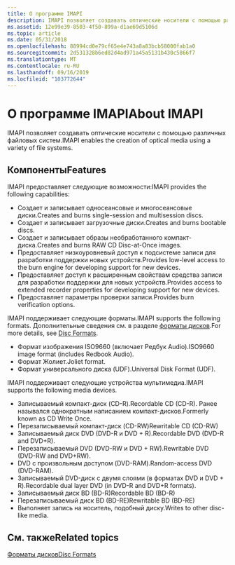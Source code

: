 ```yaml
---
title: О программе IMAPI
description: IMAPI позволяет создавать оптические носители с помощью различных файловых систем.
ms.assetid: 12e99e39-8503-4f50-899a-d1ae69d5106d
ms.topic: article
ms.date: 05/31/2018
ms.openlocfilehash: 88994cd0e79cf65e4e743a8a83bcb58000fab1a0
ms.sourcegitcommit: 2d531328b6ed82d4ad971a45a5131b430c5866f7
ms.translationtype: MT
ms.contentlocale: ru-RU
ms.lasthandoff: 09/16/2019
ms.locfileid: "103772644"
---
```

# <a name="about-imapi"></a><span data-ttu-id="32e6d-103">О программе IMAPI</span><span class="sxs-lookup"><span data-stu-id="32e6d-103">About IMAPI</span></span>

<span data-ttu-id="32e6d-104">IMAPI позволяет создавать оптические носители с помощью различных файловых систем.</span><span class="sxs-lookup"><span data-stu-id="32e6d-104">IMAPI enables the creation of optical media using a variety of file systems.</span></span>

## <a name="features"></a><span data-ttu-id="32e6d-105">Компоненты</span><span class="sxs-lookup"><span data-stu-id="32e6d-105">Features</span></span>

<span data-ttu-id="32e6d-106">IMAPI предоставляет следующие возможности:</span><span class="sxs-lookup"><span data-stu-id="32e6d-106">IMAPI provides the following capabilities:</span></span>

-   <span data-ttu-id="32e6d-107">Создает и записывает односеансовые и многосеансовые диски.</span><span class="sxs-lookup"><span data-stu-id="32e6d-107">Creates and burns single-session and multisession discs.</span></span>
-   <span data-ttu-id="32e6d-108">Создает и записывает загрузочные диски.</span><span class="sxs-lookup"><span data-stu-id="32e6d-108">Creates and burns bootable discs.</span></span>
-   <span data-ttu-id="32e6d-109">Создает и записывает образы необработанного компакт-диска.</span><span class="sxs-lookup"><span data-stu-id="32e6d-109">Creates and burns RAW CD Disc-at-Once images.</span></span>
-   <span data-ttu-id="32e6d-110">Предоставляет низкоуровневый доступ к подсистеме записи для разработки поддержки новых устройств.</span><span class="sxs-lookup"><span data-stu-id="32e6d-110">Provides low-level access to the burn engine for developing support for new devices.</span></span>
-   <span data-ttu-id="32e6d-111">Предоставляет доступ к расширенным свойствам средства записи для разработки поддержки для новых устройств.</span><span class="sxs-lookup"><span data-stu-id="32e6d-111">Provides access to extended recorder properties for developing support for new devices.</span></span>
-   <span data-ttu-id="32e6d-112">Предоставляет параметры проверки записи.</span><span class="sxs-lookup"><span data-stu-id="32e6d-112">Provides burn verification options.</span></span>

<span data-ttu-id="32e6d-113">IMAPI поддерживает следующие форматы.</span><span class="sxs-lookup"><span data-stu-id="32e6d-113">IMAPI supports the following formats.</span></span> <span data-ttu-id="32e6d-114">Дополнительные сведения см. в разделе [форматы дисков](disc-formats.md).</span><span class="sxs-lookup"><span data-stu-id="32e6d-114">For more details, see [Disc Formats](disc-formats.md).</span></span>

-   <span data-ttu-id="32e6d-115">Формат изображения ISO9660 (включает Редбук Audio).</span><span class="sxs-lookup"><span data-stu-id="32e6d-115">ISO9660 image format (includes Redbook Audio).</span></span>
-   <span data-ttu-id="32e6d-116">Формат Жолиет.</span><span class="sxs-lookup"><span data-stu-id="32e6d-116">Joliet format.</span></span>
-   <span data-ttu-id="32e6d-117">Формат универсального диска (UDF).</span><span class="sxs-lookup"><span data-stu-id="32e6d-117">Universal Disk Format (UDF).</span></span>

<span data-ttu-id="32e6d-118">IMAPI поддерживает следующие устройства мультимедиа.</span><span class="sxs-lookup"><span data-stu-id="32e6d-118">IMAPI supports the following media devices.</span></span>

-   <span data-ttu-id="32e6d-119">Записываемый компакт-диск (CD-R).</span><span class="sxs-lookup"><span data-stu-id="32e6d-119">Recordable CD (CD-R).</span></span> <span data-ttu-id="32e6d-120">Ранее назывался однократным написанием компакт-дисков.</span><span class="sxs-lookup"><span data-stu-id="32e6d-120">Formerly known as CD Write Once.</span></span>
-   <span data-ttu-id="32e6d-121">Перезаписываемый компакт-диск (CD-RW)</span><span class="sxs-lookup"><span data-stu-id="32e6d-121">Rewritable CD (CD-RW)</span></span>
-   <span data-ttu-id="32e6d-122">Записываемый диск DVD (DVD-R и DVD + R).</span><span class="sxs-lookup"><span data-stu-id="32e6d-122">Recordable DVD (DVD-R and DVD+R).</span></span>
-   <span data-ttu-id="32e6d-123">Перезаписываемый DVD (DVD-RW и DVD + RW).</span><span class="sxs-lookup"><span data-stu-id="32e6d-123">Rewritable DVD (DVD-RW and DVD+RW).</span></span>
-   <span data-ttu-id="32e6d-124">DVD с произвольным доступом (DVD-RAM).</span><span class="sxs-lookup"><span data-stu-id="32e6d-124">Random-access DVD (DVD-RAM).</span></span>
-   <span data-ttu-id="32e6d-125">Записываемый DVD-диск с двумя слоями (в форматах DVD и DVD + R).</span><span class="sxs-lookup"><span data-stu-id="32e6d-125">Recordable dual layer DVD (in DVD-R and DVD+R formats).</span></span>
-   <span data-ttu-id="32e6d-126">Записываемый диск BD (BD-R)</span><span class="sxs-lookup"><span data-stu-id="32e6d-126">Recordable BD (BD-R)</span></span>
-   <span data-ttu-id="32e6d-127">Перезаписываемый диск BD (BD-RE)</span><span class="sxs-lookup"><span data-stu-id="32e6d-127">Rewritable BD (BD-RE)</span></span>
-   <span data-ttu-id="32e6d-128">Выполняет запись на носитель, подобный диску.</span><span class="sxs-lookup"><span data-stu-id="32e6d-128">Writes to other disc-like media.</span></span>

## <a name="related-topics"></a><span data-ttu-id="32e6d-129">См. также</span><span class="sxs-lookup"><span data-stu-id="32e6d-129">Related topics</span></span>

<dl> <dt>

[<span data-ttu-id="32e6d-130">Форматы дисков</span><span class="sxs-lookup"><span data-stu-id="32e6d-130">Disc Formats</span></span>](disc-formats.md)
</dt> </dl>

 

 




